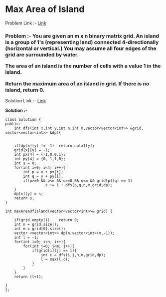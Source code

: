 # Max Area of Island

Problem Link :- [Link](https://leetcode.com/problems/max-area-of-island/)

<h3>
Problem :- You are given an m x n binary matrix grid. An island is a group of 1's (representing land) connected 4-directionally (horizontal or vertical.) You may assume all four edges of the grid are surrounded by water.

The area of an island is the number of cells with a value 1 in the island.

Return the maximum area of an island in grid. If there is no island, return 0.
</h3>

Solution Link :- [Link](https://leetcode.com/problems/max-area-of-island/submissions/879321592/)

**Solution :-**
```
class Solution {
public:
    int dfs(int x,int y,int n,int m,vector<vector<int>> &grid, vector<vector<int>> &dp){
    
	
    if(dp[x][y] != -1)  return dp[x][y];
    grid[x][y] = -1;
    int px[4] = {-1,0,0,1};
    int py[4] = {0,-1,1,0};
    int s = 0;
    for(int i=0; i<4; i++){
        int p = x + px[i];
        int q = y + py[i];
        if(p>=0 && p<n && q>=0 && q<m && grid[p][q] == 1)   
				  s += 1 + dfs(p,q,n,m,grid,dp);
    }
    dp[x][y] = s; 
    return s;
}

int maxAreaOfIsland(vector<vector<int>>& grid) {
    
    if(grid.empty())    return 0;
    int n = grid.size();
    int m = grid[0].size();
    vector <vector<int>> dp(n,vector<int>(m,-1)); 
    int l = -1;
    for(int i=0; i<n; i++){
        for(int j=0; j<m; j++){
            if(grid[i][j] == 1){
                int c = dfs(i,j,n,m,grid,dp);
                l = max(l,c);
            }
        }
    }
    return (l+1);
    
}
};
```
